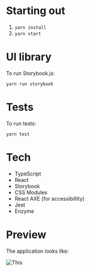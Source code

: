 # Starting out

1. `yarn install`
2. `yarn start`

# UI library

To run Storybook.js:

```
yarn run storybook
```

# Tests

To run tests:

```
yarn test
```

# Tech

- TypeScript
- React
- Storybook
- CSS Modules
- React AXE (for accessibillity)
- Jest
- Enzyme

# Preview

The application looks like:

![This](screencapture.png)
